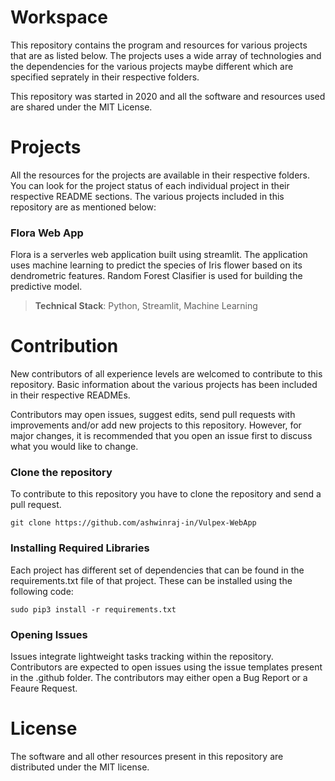 # Workspace
This repository contains the program and resources for various projects that are as listed below. The projects uses a wide array of technologies and the dependencies for the various projects maybe different which are specified seprately in their respective folders.

This repository was started in 2020 and all the software and resources used are shared under the MIT License.

# Projects
All the resources for the projects are available in their respective folders. You can look for the project status of each individual project in their respective README sections. The various projects included in this repository are as mentioned below:

### Flora Web App
Flora is a serverles web application built using streamlit. The application uses machine learning to predict the species of Iris flower based on its dendrometric features. Random Forest Clasifier is used for building the predictive model.

> **Technical Stack**: Python, Streamlit, Machine Learning

# Contribution
New contributors of all experience levels are welcomed to contribute to this repository. Basic information about the various projects has been included in their respective READMEs. 

Contributors may open issues, suggest edits, send pull requests with improvements and/or add new projects to this repository. However, for major changes, it is recommended that you open an issue first to discuss what you would like to change.

### Clone the repository
To contribute to this repository you have to clone the repository and send a pull request.
```
git clone https://github.com/ashwinraj-in/Vulpex-WebApp
```
### Installing Required Libraries
Each project has different set of dependencies that can be found in the requirements.txt file of that project. These can be installed using the following code:
```
sudo pip3 install -r requirements.txt
```
### Opening Issues
Issues integrate lightweight tasks tracking within the repository. Contributors are expected to open issues using the issue templates present in the .github folder. The contributors may either open a Bug Report or a Feaure Request.

# License
The software and all other resources present in this repository are distributed under the MIT license.
